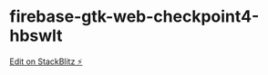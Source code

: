 # firebase-gtk-web-checkpoint4-hbswlt

[Edit on StackBlitz ⚡️](https://stackblitz.com/edit/firebase-gtk-web-checkpoint4-hbswlt)